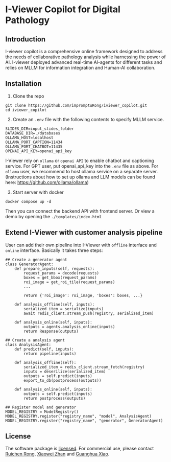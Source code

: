 # I-Viewer Copilot for Digital Pathology
## Introduction
I-viewer copilot is a comprehensive online framework designed to address the needs of collaborative pathology analysis while harnessing the power of AI. I-viewer deployed advanced real-time AI-agents for different tasks and relies on MLLM for information integration and Human-AI collaboration. 

## Installation
1. Clone the repo
```
git clone https://github.com/impromptuRong/iviewer_copilot.git
cd iviewer_copilot
```

2. Create an `.env` file with the following contents to specify MLLM service.
```
SLIDES_DIR=input_slides_folder
DATABASE_DIR=./databases
OLLAMA_HOST=localhost
OLLAMA_PORT_CAPTION=11434
OLLAMA_PORT_CHATBOT=11435
OPENAI_API_KEY=openai_api_key
```
I-Viewer rely on `ollama` or `openai API` to enable chatbot and captioning service. For GPT user, put openai_api_key into the `.env` file as above. For `ollama` user, we recommend to host ollama service on a separate server. (Instructions about how to set up ollama and LLM models can be found here: https://github.com/ollama/ollama)

3. Start server with docker
```
docker compose up -d
```

Then you can connect the backend API with frontend server. Or view a demo by opening the `./templates/index.html`

## Extend I-Viewer with customer analysis pipeline
User can add their own pipeline into I-Viewer with `offline` interface and `online` interface. Basically it takes three steps:
```
## Create a generator agent
class GeneratorAgent:
    def prepare_inputs(self, requests):
        request_params = decode(requests)
        boxes = get_bbox(request_params)
        roi_image = get_roi_tile(request_params)
        ...
        
        return {'roi_image': roi_image, 'boxes': boxes, ...}
    
    def analysis_offline(self, inputs):
        serialized_item = serialize(inputs)
        await redis_client.stream_push(registry, serialized_item)
    
    def analysis_online(self, inputs):
        outputs = agents.analysis_online(inputs)
        return Response(outputs)

## Create a analysis agent
class AnalysisAgent:
    def predict(self, inputs):
        return pipeline(inputs)
    
    def analysis_offline(self):
        serialized_item = redis_client.stream_fetch(registry)
        inputs = deserilize(serialized_item)
        outputs = self.predict(inputs)
        export_to_db(postprocess(outputs))

    def analysis_online(self, inputs):
        outputs = self.predict(inputs)
        return postprocess(outputs)

## Register model and generator
MODEL_REGISTRY = ModelRegistry()
MODEL_REGISTRY.register("registry_name", "model", AnalysisAgent)
MODEL_REGISTRY.register("registry_name", "generator", GeneratorAgent)
```

## License

The software package is [licensed](https://github.com/impromptuRong/iviewer_copilot/blob/master/LICENSE). 
For commercial use, please contact [Ruichen Rong](Ruichen.Rong@UTSouthwestern.edu), [Xiaowei Zhan](mailto:Xiaowei.Zhan@UTSouthwestern.edu) and
[Guanghua Xiao](mailto:Guanghua.Xiao@UTSouthwestern.edu).
